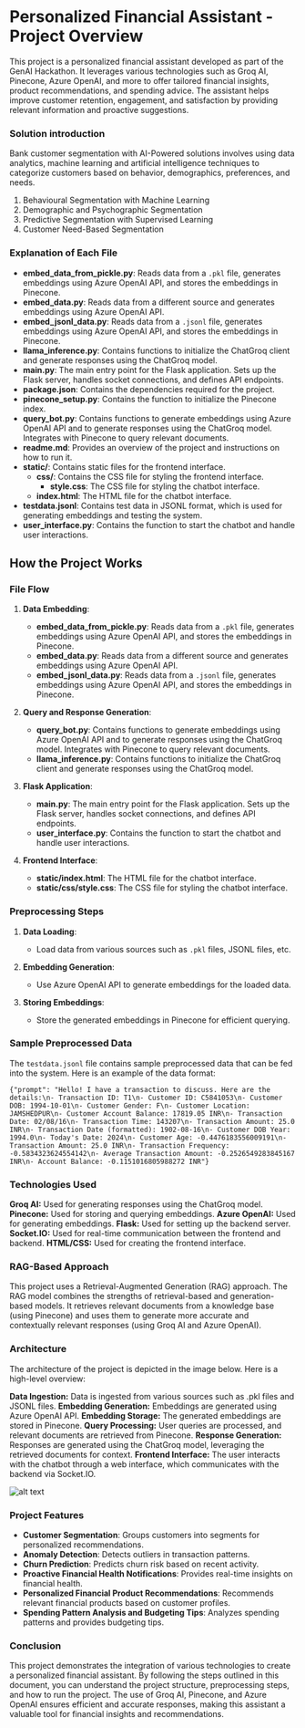 # Personalized Financial Assistant - Project Overview

This project is a personalized financial assistant developed as part of the GenAI Hackathon. It leverages various technologies such as Groq AI, Pinecone, Azure OpenAI, and more to offer tailored financial insights, product recommendations, and spending advice. The assistant helps improve customer retention, engagement, and satisfaction by providing relevant information and proactive suggestions.

### Solution introduction

Bank customer segmentation with AI-Powered solutions involves using data analytics, machine learning and artificial intelligence techniques to categorize customers based on behavior, demographics, preferences, and needs.

1. Behavioural Segmentation with Machine Learning
2. Demographic and Psychographic Segmentation
3. Predictive Segmentation with Supervised Learning
4. Customer Need-Based Segmentation

### Explanation of Each File

- **embed_data_from_pickle.py**: Reads data from a `.pkl` file, generates embeddings using Azure OpenAI API, and stores the embeddings in Pinecone.
- **embed_data.py**: Reads data from a different source and generates embeddings using Azure OpenAI API.
- **embed_jsonl_data.py**: Reads data from a `.jsonl` file, generates embeddings using Azure OpenAI API, and stores the embeddings in Pinecone.
- **llama_inference.py**: Contains functions to initialize the ChatGroq client and generate responses using the ChatGroq model.
- **main.py**: The main entry point for the Flask application. Sets up the Flask server, handles socket connections, and defines API endpoints.
- **package.json**: Contains the dependencies required for the project.
- **pinecone_setup.py**: Contains the function to initialize the Pinecone index.
- **query_bot.py**: Contains functions to generate embeddings using Azure OpenAI API and to generate responses using the ChatGroq model. Integrates with Pinecone to query relevant documents.
- **readme.md**: Provides an overview of the project and instructions on how to run it.
- **static/**: Contains static files for the frontend interface.
    - **css/**: Contains the CSS file for styling the frontend interface.
        - **style.css**: The CSS file for styling the chatbot interface.
    - **index.html**: The HTML file for the chatbot interface.
- **testdata.jsonl**: Contains test data in JSONL format, which is used for generating embeddings and testing the system.
- **user_interface.py**: Contains the function to start the chatbot and handle user interactions.

## How the Project Works

### File Flow

1. **Data Embedding**:
    - **embed_data_from_pickle.py**: Reads data from a `.pkl` file, generates embeddings using Azure OpenAI API, and stores the embeddings in Pinecone.
    - **embed_data.py**: Reads data from a different source and generates embeddings using Azure OpenAI API.
    - **embed_jsonl_data.py**: Reads data from a `.jsonl` file, generates embeddings using Azure OpenAI API, and stores the embeddings in Pinecone.

2. **Query and Response Generation**:
    - **query_bot.py**: Contains functions to generate embeddings using Azure OpenAI API and to generate responses using the ChatGroq model. Integrates with Pinecone to query relevant documents.
    - **llama_inference.py**: Contains functions to initialize the ChatGroq client and generate responses using the ChatGroq model.

3. **Flask Application**:
    - **main.py**: The main entry point for the Flask application. Sets up the Flask server, handles socket connections, and defines API endpoints.
    - **user_interface.py**: Contains the function to start the chatbot and handle user interactions.

4. **Frontend Interface**:
    - **static/index.html**: The HTML file for the chatbot interface.
    - **static/css/style.css**: The CSS file for styling the chatbot interface.

### Preprocessing Steps

1. **Data Loading**:
    - Load data from various sources such as `.pkl` files, JSONL files, etc.

2. **Embedding Generation**:
    - Use Azure OpenAI API to generate embeddings for the loaded data.

3. **Storing Embeddings**:
    - Store the generated embeddings in Pinecone for efficient querying.

### Sample Preprocessed Data

The `testdata.jsonl` file contains sample preprocessed data that can be fed into the system. Here is an example of the data format:

```jsonl
{"prompt": "Hello! I have a transaction to discuss. Here are the details:\n- Transaction ID: T1\n- Customer ID: C5841053\n- Customer DOB: 1994-10-01\n- Customer Gender: F\n- Customer Location: JAMSHEDPUR\n- Customer Account Balance: 17819.05 INR\n- Transaction Date: 02/08/16\n- Transaction Time: 143207\n- Transaction Amount: 25.0 INR\n- Transaction Date (formatted): 1902-08-16\n- Customer DOB Year: 1994.0\n- Today's Date: 2024\n- Customer Age: -0.4476183556009191\n- Transaction Amount: 25.0 INR\n- Transaction Frequency: -0.5834323624554142\n- Average Transaction Amount: -0.2526549283845167 INR\n- Account Balance: -0.1151016805988272 INR"}
```

### Technologies Used
**Groq AI:** Used for generating responses using the ChatGroq model.
**Pinecone:** Used for storing and querying embeddings.
**Azure OpenAI:** Used for generating embeddings.
**Flask:** Used for setting up the backend server.
**Socket.IO:** Used for real-time communication between the frontend and backend.
**HTML/CSS:** Used for creating the frontend interface.

### RAG-Based Approach
This project uses a Retrieval-Augmented Generation (RAG) approach. The RAG model combines the strengths of retrieval-based and generation-based models. It retrieves relevant documents from a knowledge base (using Pinecone) and uses them to generate more accurate and contextually relevant responses (using Groq AI and Azure OpenAI).

### Architecture
The architecture of the project is depicted in the image below. Here is a high-level overview:

**Data Ingestion:** Data is ingested from various sources such as .pkl files and JSONL files.
**Embedding Generation:** Embeddings are generated using Azure OpenAI API.
**Embedding Storage:** The generated embeddings are stored in Pinecone.
**Query Processing:** User queries are processed, and relevant documents are retrieved from Pinecone.
**Response Generation:** Responses are generated using the ChatGroq model, leveraging the retrieved documents for context.
**Frontend Interface:** The user interacts with the chatbot through a web interface, which communicates with the backend via Socket.IO.

![alt text](IMG-20241121-WA0002-1.jpg)


### Project Features

- **Customer Segmentation**: Groups customers into segments for personalized recommendations.
- **Anomaly Detection**: Detects outliers in transaction patterns.
- **Churn Prediction**: Predicts churn risk based on recent activity.
- **Proactive Financial Health Notifications**: Provides real-time insights on financial health.
- **Personalized Financial Product Recommendations**: Recommends relevant financial products based on customer profiles.
- **Spending Pattern Analysis and Budgeting Tips**: Analyzes spending patterns and provides budgeting tips.


### Conclusion
This project demonstrates the integration of various technologies to create a personalized financial assistant. By following the steps outlined in this document, you can understand the project structure, preprocessing steps, and how to run the project. The use of Groq AI, Pinecone, and Azure OpenAI ensures efficient and accurate responses, making this assistant a valuable tool for financial insights and recommendations.